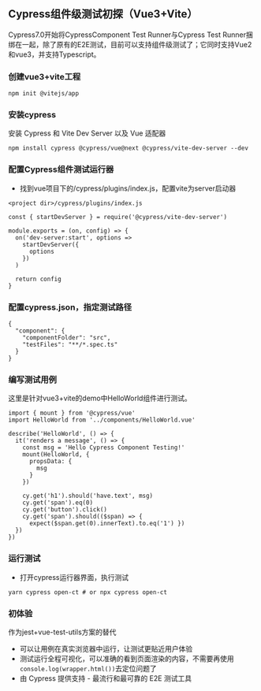 ## Cypress组件级测试初探（Vue3+Vite）

Cypress7.0开始将CypressComponent Test Runner与Cypress Test Runner捆绑在一起，除了原有的E2E测试，目前可以支持组件级测试了；它同时支持Vue2和vue3，并支持Typescript。

### 创建vue3+vite工程

```
npm init @vitejs/app
```

### 安装cypress

安装 Cypress 和 Vite Dev Server 以及 Vue 适配器

```
npm install cypress @cypress/vue@next @cypress/vite-dev-server --dev
```

### 配置Cypress组件测试运行器

- 找到vue项目下的/cypress/plugins/index.js，配置vite为server启动器

```
<project dir>/cypress/plugins/index.js
```

```
const { startDevServer } = require('@cypress/vite-dev-server')

module.exports = (on, config) => {
  on('dev-server:start', options =>
    startDevServer({
      options
    })
  )

  return config
}
```

### 配置cypress.json，指定测试路径

```
{
  "component": {
    "componentFolder": "src",
    "testFiles": "**/*.spec.ts"
  }
}
```

### 编写测试用例

这里是针对vue3+vite的demo中HelloWorld组件进行测试。

```
import { mount } from '@cypress/vue'
import HelloWorld from '../components/HelloWorld.vue'

describe('HelloWorld', () => {
  it('renders a message', () => {
    const msg = 'Hello Cypress Component Testing!'
    mount(HelloWorld, {
      propsData: {
        msg
      }
    })

    cy.get('h1').should('have.text', msg)
    cy.get('span').eq(0)
    cy.get('button').click()
    cy.get('span').should(($span) => {
      expect($span.get(0).innerText).to.eq('1') })
  })
})
```

### 运行测试

- 打开cypress运行器界面，执行测试

```
yarn cypress open-ct # or npx cypress open-ct
```

### 初体验

作为jest+vue-test-utils方案的替代

- 可以让用例在真实浏览器中运行，让测试更贴近用户体验
- 测试运行全程可视化，可以准确的看到页面渲染的内容，不需要再使用`console.log(wrapper.html())`去定位问题了
- 由 Cypress 提供支持 - 最流行和最可靠的 E2E 测试工具